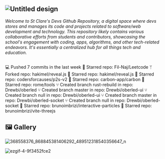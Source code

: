 ## ![Untitled design](https://github.com/StClareDevs2023/.github/assets/63950629/c89c9ca1-4ff5-40d3-a83f-697eb00dc77a)

_Welcome to St Clare's Devs Github Repository, a digital space where devs stores and manages its code and projects related to software/web development and technology. This repository likely contains various collaborative efforts from students and contributors, showcasing the school's engagement with coding, apps, algorithms, and other tech-related endeavors. It's essentially a centralized hub for all things tech and education._

## <Recent Activities>
💻 Pushed 7 commits in the last week
🌟 Starred repo: Fil-Naj/Leetcode
ᛘ Forked repo: hakimel/reveal.js
🌟 Starred repo: hakimel/reveal.js
🌟 Starred repo: codersforcauses/p2s-v2
🌟 Starred repo: carbon-app/carbon
🌟 Starred repo: rome/tools
⑂ Created branch rust-rebuild in repo: Drewbi/oberled
⑂ Created branch master in repo: Drewbi/oberled-ui
⑂ Created branch null in repo: Drewbi/oberled-ui
⑂ Created branch master in repo: Drewbi/oberled-socket
⑂ Created branch null in repo: Drewbi/oberled-socket
🌟 Starred repo: brunoimbrizi/interactive-particles
🌟 Starred repo: brunoimbrizi/vite-threejs
##



## 🖼️ Gallery

![368558376_868845381406292_489512318540356647_n](https://github.com/StClareDevs2023/.github/assets/63950629/047485a9-a9cb-479d-8c72-8f2b37fe0ba2)

![ezgif-4-9f3452fce2](https://github.com/StClareDevs2023/.github/assets/63950629/6da8ddc5-42f5-44b7-9b2d-bfb370e708e5)

